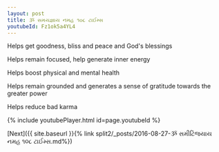 ```yaml
---
layout: post
title: ૐ સમયજ્ઞાય નમહ ૧૦૮ ટાઈમ્સ
youtubeId: Fz1ok5a4YL4
---
```

 
 
Helps get goodness, bliss and peace and God's blessings
 
Helps remain focused, help generate inner energy 
 
Helps boost physical and mental health 
 
Helps remain grounded and generates a sense of gratitude towards the greater power 
 
Helps reduce bad karma
 
 
 
 


{% include youtubePlayer.html id=page.youtubeId %}
 
[Next]({{ site.baseurl }}{% link  split2/_posts/2016-08-27-ૐ સમીટિંજયાય નમહ ૧૦૮ ટાઈમ્સ.md%})
 
